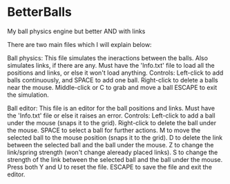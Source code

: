 # BetterBalls
My ball physics engine but better AND with links

There are two main files which I will explain below:

Ball physics:
    This file simulates the ineractions between the balls. Also simulates links, if there are any.
    Must have the 'Info.txt' file to load all the positions and links, or else it won't load anything.
Controls:
    Left-click to add balls continuously, and SPACE to add one ball.
    Right-click to delete a balls near the mouse.
    Middle-click or C to grab and move a ball
    ESCAPE to exit the simulation.

Ball editor:
    This file is an editor for the ball positions and links.
    Must have the 'Info.txt' file or else it raises an error.
Controls:
    Left-click to add a ball under the mouse (snaps it to the grid).
    Right-click to delete the ball under the mouse.
    SPACE to select a ball for further actions.
    M to move the selected ball to the mouse position (snaps it to the grid).
    D to delete the link between the selected ball and the ball under the mouse.
    Z to change the link/spring strength (won't change aleready placed links).
    S to change the strength of the link between the selected ball and the ball under the mouse.
    Press both Y and U to reset the file.
    ESCAPE to save the file and exit the editor.
